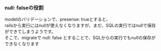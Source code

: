 ### null: falseの役割
modelのバリデーションで、presense: trueとすると、<br>
railsから実行にはnullが使えなくなりますが、まだ、SQLの実行ではnullで保存ができてしまうようです。<br>
そこで、migrateで null: false とすることで、SQLからの実行でもnullの保存ができなくなります<br>
